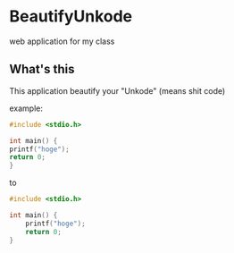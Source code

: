 # BeautifyUnkode

web application for my class

## What's this

This application beautify your "Unkode" (means shit code)

example:

```cpp:shit.c
#include <stdio.h>

int main() {
printf("hoge");
return 0;
}
```

to

```cpp:beauty.c
#include <stdio.h>

int main() {
    printf("hoge");
    return 0;
}
```
